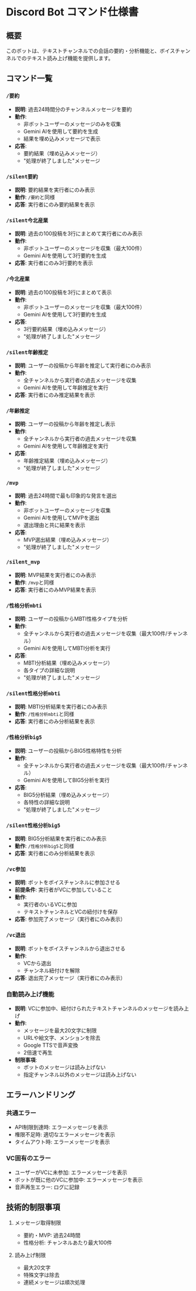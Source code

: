 # Discord Bot コマンド仕様書

## 概要
このボットは、テキストチャンネルでの会話の要約・分析機能と、ボイスチャンネルでのテキスト読み上げ機能を提供します。

## コマンド一覧

### `/要約`
- **説明**: 過去24時間分のチャンネルメッセージを要約
- **動作**:
  - 非ボットユーザーのメッセージのみを収集
  - Gemini AIを使用して要約を生成
  - 結果を埋め込みメッセージで表示
- **応答**:
  - 要約結果（埋め込みメッセージ）
  - "処理が終了しました"メッセージ

### `/silent要約`
- **説明**: 要約結果を実行者にのみ表示
- **動作**: `/要約`と同様
- **応答**: 実行者にのみ要約結果を表示

### `/silent今北産業`
- **説明**: 過去の100投稿を3行にまとめて実行者にのみ表示
- **動作**:
  - 非ボットユーザーのメッセージを収集（最大100件）
  - Gemini AIを使用して3行要約を生成
- **応答**: 実行者にのみ3行要約を表示

### `/今北産業`
- **説明**: 過去の100投稿を3行にまとめて表示
- **動作**:
  - 非ボットユーザーのメッセージを収集（最大100件）
  - Gemini AIを使用して3行要約を生成
- **応答**:
  - 3行要約結果（埋め込みメッセージ）
  - "処理が終了しました"メッセージ

### `/silent年齢推定`
- **説明**: ユーザーの投稿から年齢を推定して実行者にのみ表示
- **動作**:
  - 全チャンネルから実行者の過去メッセージを収集
  - Gemini AIを使用して年齢推定を実行
- **応答**: 実行者にのみ推定結果を表示

### `/年齢推定`
- **説明**: ユーザーの投稿から年齢を推定し表示
- **動作**:
  - 全チャンネルから実行者の過去メッセージを収集
  - Gemini AIを使用して年齢推定を実行
- **応答**:
  - 年齢推定結果（埋め込みメッセージ）
  - "処理が終了しました"メッセージ

### `/mvp`
- **説明**: 過去24時間で最も印象的な発言を選出
- **動作**:
  - 非ボットユーザーのメッセージを収集
  - Gemini AIを使用してMVPを選出
  - 選出理由と共に結果を表示
- **応答**:
  - MVP選出結果（埋め込みメッセージ）
  - "処理が終了しました"メッセージ

### `/silent_mvp`
- **説明**: MVP結果を実行者にのみ表示
- **動作**: `/mvp`と同様
- **応答**: 実行者にのみMVP結果を表示

### `/性格分析mbti`
- **説明**: ユーザーの投稿からMBTI性格タイプを分析
- **動作**:
  - 全チャンネルから実行者の過去メッセージを収集（最大100件/チャンネル）
  - Gemini AIを使用してMBTI分析を実行
- **応答**:
  - MBTI分析結果（埋め込みメッセージ）
  - 各タイプの詳細な説明
  - "処理が終了しました"メッセージ

### `/silent性格分析mbti`
- **説明**: MBTI分析結果を実行者にのみ表示
- **動作**: `/性格分析mbti`と同様
- **応答**: 実行者にのみ分析結果を表示

### `/性格分析big5`
- **説明**: ユーザーの投稿からBIG5性格特性を分析
- **動作**:
  - 全チャンネルから実行者の過去メッセージを収集（最大100件/チャンネル）
  - Gemini AIを使用してBIG5分析を実行
- **応答**:
  - BIG5分析結果（埋め込みメッセージ）
  - 各特性の詳細な説明
  - "処理が終了しました"メッセージ

### `/silent性格分析big5`
- **説明**: BIG5分析結果を実行者にのみ表示
- **動作**: `/性格分析big5`と同様
- **応答**: 実行者にのみ分析結果を表示

### `/vc参加`
- **説明**: ボットをボイスチャンネルに参加させる
- **前提条件**: 実行者がVCに参加していること
- **動作**:
  - 実行者のいるVCに参加
  - テキストチャンネルとVCの紐付けを保存
- **応答**: 参加完了メッセージ（実行者にのみ表示）

### `/vc退出`
- **説明**: ボットをボイスチャンネルから退出させる
- **動作**:
  - VCから退出
  - チャンネル紐付けを解除
- **応答**: 退出完了メッセージ（実行者にのみ表示）

### 自動読み上げ機能
- **説明**: VCに参加中、紐付けられたテキストチャンネルのメッセージを読み上げ
- **動作**:
  - メッセージを最大20文字に制限
  - URLや絵文字、メンションを除去
  - Google TTSで音声変換
  - 2倍速で再生
- **制限事項**:
  - ボットのメッセージは読み上げない
  - 指定チャンネル以外のメッセージは読み上げない

## エラーハンドリング

### 共通エラー
- API制限到達時: エラーメッセージを表示
- 権限不足時: 適切なエラーメッセージを表示
- タイムアウト時: エラーメッセージを表示

### VC固有のエラー
- ユーザーがVCに未参加: エラーメッセージを表示
- ボットが既に他のVCに参加中: エラーメッセージを表示
- 音声再生エラー: ログに記録

## 技術的制限事項
1. メッセージ取得制限
   - 要約・MVP: 過去24時間
   - 性格分析: チャンネルあたり最大100件

2. 読み上げ制限
   - 最大20文字
   - 特殊文字は除去
   - 連続メッセージは順次処理

